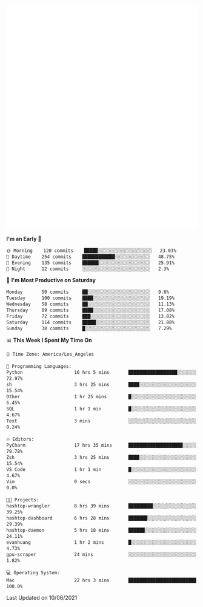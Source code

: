 <a href="https://github.com/jstrieb/github-stats">
 
![](https://github.com/evanhuang117/github-stats/blob/master/generated/overview.svg)
![](https://github.com/evanhuang117/github-stats/blob/master/generated/languages.svg)

</a>

<!--START_SECTION:waka-->
**I'm an Early 🐤** 

```text
🌞 Morning    120 commits    █████░░░░░░░░░░░░░░░░░░░░   23.03% 
🌆 Daytime    254 commits    ████████████░░░░░░░░░░░░░   48.75% 
🌃 Evening    135 commits    ██████░░░░░░░░░░░░░░░░░░░   25.91% 
🌙 Night      12 commits     ░░░░░░░░░░░░░░░░░░░░░░░░░   2.3%

```
📅 **I'm Most Productive on Saturday** 

```text
Monday       50 commits     ██░░░░░░░░░░░░░░░░░░░░░░░   9.6% 
Tuesday      100 commits    ████░░░░░░░░░░░░░░░░░░░░░   19.19% 
Wednesday    58 commits     ██░░░░░░░░░░░░░░░░░░░░░░░   11.13% 
Thursday     89 commits     ████░░░░░░░░░░░░░░░░░░░░░   17.08% 
Friday       72 commits     ███░░░░░░░░░░░░░░░░░░░░░░   13.82% 
Saturday     114 commits    █████░░░░░░░░░░░░░░░░░░░░   21.88% 
Sunday       38 commits     █░░░░░░░░░░░░░░░░░░░░░░░░   7.29%

```


📊 **This Week I Spent My Time On** 

```text
⌚︎ Time Zone: America/Los_Angeles

💬 Programming Languages: 
Python                   16 hrs 5 mins       ██████████████████░░░░░░░   72.97% 
sh                       3 hrs 25 mins       ████░░░░░░░░░░░░░░░░░░░░░   15.54% 
Other                    1 hr 25 mins        █░░░░░░░░░░░░░░░░░░░░░░░░   6.45% 
SQL                      1 hr 1 min          █░░░░░░░░░░░░░░░░░░░░░░░░   4.67% 
Text                     3 mins              ░░░░░░░░░░░░░░░░░░░░░░░░░   0.24%

🔥 Editors: 
PyCharm                  17 hrs 35 mins      ████████████████████░░░░░   79.78% 
Zsh                      3 hrs 25 mins       ████░░░░░░░░░░░░░░░░░░░░░   15.54% 
VS Code                  1 hr 1 min          █░░░░░░░░░░░░░░░░░░░░░░░░   4.67% 
Vim                      0 secs              ░░░░░░░░░░░░░░░░░░░░░░░░░   0.0%

🐱‍💻 Projects: 
hashtop-wrangler         8 hrs 39 mins       █████████░░░░░░░░░░░░░░░░   39.25% 
hashtop-dashboard        6 hrs 28 mins       ███████░░░░░░░░░░░░░░░░░░   29.39% 
hashtop-daemon           5 hrs 18 mins       ██████░░░░░░░░░░░░░░░░░░░   24.11% 
evanhuang                1 hr 2 mins         █░░░░░░░░░░░░░░░░░░░░░░░░   4.73% 
gpu-scraper              24 mins             ░░░░░░░░░░░░░░░░░░░░░░░░░   1.82%

💻 Operating System: 
Mac                      22 hrs 3 mins       █████████████████████████   100.0%

```


 Last Updated on 10/06/2021
<!--END_SECTION:waka-->

